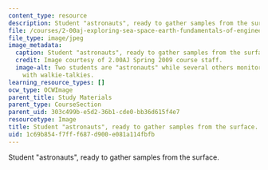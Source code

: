 ```yaml
---
content_type: resource
description: Student "astronauts", ready to gather samples from the surface.
file: /courses/2-00aj-exploring-sea-space-earth-fundamentals-of-engineering-design-spring-2009/1c69b854f7fff687d900e081a114fbfb_2.jpeg
file_type: image/jpeg
image_metadata:
  caption: Student "astronauts", ready to gather samples from the surface.
  credit: Image courtesy of 2.00AJ Spring 2009 course staff.
  image-alt: Two students are "astronauts" while several others monitor their progress
    with walkie-talkies.
learning_resource_types: []
ocw_type: OCWImage
parent_title: Study Materials
parent_type: CourseSection
parent_uid: 303c499b-e5d2-36b1-cde0-bb36d615f4e7
resourcetype: Image
title: Student "astronauts", ready to gather samples from the surface.
uid: 1c69b854-f7ff-f687-d900-e081a114fbfb
---
```

Student "astronauts", ready to gather samples from the surface.

